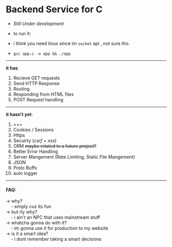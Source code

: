 # Backend Service for C 
- *Still Under development*

- to run it:
- i think you need linux since im `socket` api , not sure tho.
- `gcc app.c -o app && ./app`
----------
**it has**:
1. Recieve GET requests
2. Send HTTP Response 
3. Routing
4. Responding from HTML files 
5. POST Request handling

----------
**it hasn't yet**:
1. +++
2. Cookies / Sessions
3. Https
4. Secuirty (*csrf + xss*)
5. ORM ~~maybe related to a future project?~~
6. Better Error Handling
7. Server Mangement (Rate Limiting, Static File Mangement)
8. JSON
9. Proto Buffs
10. auto logger

----------
#### FAQ: 
-> why?  
&nbsp;&nbsp;&nbsp;&nbsp;- simply cuz its fun  
-> but rly why?  
&nbsp;&nbsp;&nbsp;&nbsp;- i ain't an NPC that uses mainstream stuff  
-> whatcha gonna do with it?  
&nbsp;&nbsp;&nbsp;&nbsp;- im gonna use it for production to my website  
-> is it a smart idea?  
&nbsp;&nbsp;&nbsp;&nbsp;- i dont remember taking a smart decisions  

